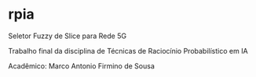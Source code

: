 # rpia
Seletor Fuzzy de Slice para Rede 5G

Trabalho final da disciplina de Técnicas de Raciocínio Probabilístico em IA

Acadêmico: Marco Antonio Firmino de Sousa
